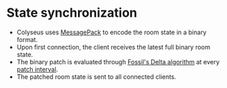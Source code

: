 # State synchronization

- Colyseus uses [MessagePack](https://msgpack.org/) to encode the room state in a binary format.
- Upon first connection, the client receives the latest full binary room state.
- The binary patch is evaluated through [Fossil's Delta algorithm](http://fossil-scm.org/xfer/doc/trunk/www/delta_format.wiki) at every [patch interval](/server/room/#setpatchrate-milliseconds).
- The patched room state is sent to all connected clients.
